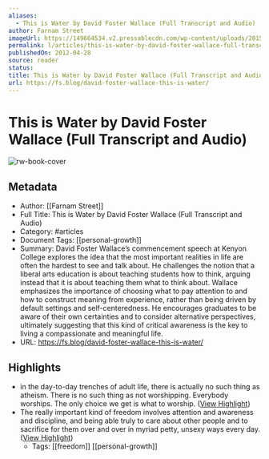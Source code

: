 ```yaml
---
aliases:
  - This is Water by David Foster Wallace (Full Transcript and Audio)
author: Farnam Street
imageUrl: https://149664534.v2.pressablecdn.com/wp-content/uploads/2015/06/cropped-farnamstreet-300x300.png
permalink: l/articles/this-is-water-by-david-foster-wallace-full-transcript-and-audio
publishedOn: 2012-04-28
source: reader
status: 
title: This is Water by David Foster Wallace (Full Transcript and Audio)
url: https://fs.blog/david-foster-wallace-this-is-water/
---
```

# This is Water by David Foster Wallace (Full Transcript and Audio)

![rw-book-cover](https://149664534.v2.pressablecdn.com/wp-content/uploads/2015/06/cropped-farnamstreet-300x300.png)

## Metadata

- Author: [[Farnam Street]]
- Full Title: This is Water by David Foster Wallace (Full Transcript and Audio)
- Category: #articles
- Document Tags: [[personal-growth]]
- Summary: David Foster Wallace’s commencement speech at Kenyon College explores the idea that the most important realities in life are often the hardest to see and talk about. He challenges the notion that a liberal arts education is about teaching students how to think, arguing instead that it is about teaching them what to think about. Wallace emphasizes the importance of choosing what to pay attention to and how to construct meaning from experience, rather than being driven by default settings and self-centeredness. He encourages graduates to be aware of their own certainties and to consider alternative perspectives, ultimately suggesting that this kind of critical awareness is the key to living a compassionate and meaningful life.
- URL: https://fs.blog/david-foster-wallace-this-is-water/

## Highlights

- in the day-to-day trenches of adult life, there is actually no such thing as atheism. There is no such thing as not worshipping. Everybody worships. The only choice we get is what to worship. ([View Highlight](https://read.readwise.io/read/01hjv70dg4zx40vykg2specbk9))
- The really important kind of freedom involves attention and awareness and discipline, and being able truly to care about other people and to sacrifice for them over and over in myriad petty, unsexy ways every day. ([View Highlight](https://read.readwise.io/read/01hjv720a1fjqjw795ve14fkr6))
    - Tags: [[freedom]] [[personal-growth]]

